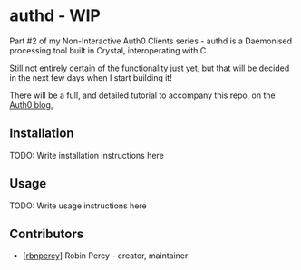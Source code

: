 # authd - WIP

Part \#2 of my Non-Interactive Auth0 Clients series - authd is a Daemonised processing tool built in Crystal, interoperating with C.

Still not entirely certain of the functionality just yet, but that will be decided in the next few days when I start building it!

There will be a full, and detailed tutorial to accompany this repo, on the [Auth0 blog.](https://auth0.com/blog)


## Installation

TODO: Write installation instructions here

## Usage

TODO: Write usage instructions here


## Contributors

- [[rbnpercy]](https://github.com/rbnpercy) Robin Percy - creator, maintainer
